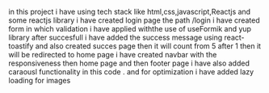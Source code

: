 in this project i have using tech stack like html,css,javascript,Reactjs and some reactjs library
i have created login page the path /login i have created form in which validation i have applied 
withthe use of useFormik and yup library  after succesfull i have added the success message using react-toastify and also created succes page
then it will count from 5 after 1 then it will be redirected to home page 
i have created navbar with the responsiveness then home page and then footer page 
i have also added caraousl functionality in this code .
and for optimization i have added lazy loading for images
